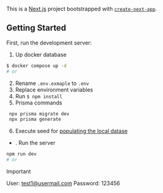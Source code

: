 This is a [Next.js](https://nextjs.org/) project bootstrapped with [`create-next-app`](https://github.com/vercel/next.js/tree/canary/packages/create-next-app).

## Getting Started

First, run the development server:

1. Up docker database
```bash
$ docker compose up -d
# or
```
2. Rename `.env.exmaple` to `.env`
3. Replace environment variables
4. Run `$ npm install`
5. Prisma commands
```bash
 npx prisma migrate dev
 npx prisma generate

```
6. Execute seed for [populating the local datase](http://localhost:3000/api/seed)

* . Run the server
```bash
npm run dev
# or
```

> [!IMPORTANT]  
> User: test1@usermail.com
> Password: 123456


